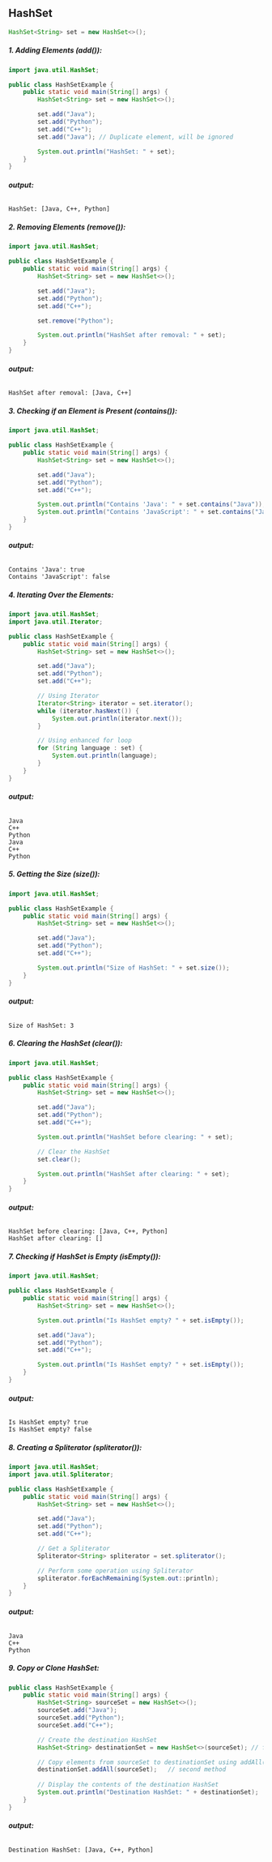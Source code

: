 ## HashSet

```java 
HashSet<String> set = new HashSet<>();
```

##### **1. Adding Elements (add()):**
```java
import java.util.HashSet;

public class HashSetExample {
    public static void main(String[] args) {
        HashSet<String> set = new HashSet<>();

        set.add("Java");
        set.add("Python");
        set.add("C++");
        set.add("Java"); // Duplicate element, will be ignored

        System.out.println("HashSet: " + set);
    }
}
```  
###### **output:**
```
HashSet: [Java, C++, Python]
```


##### **2. Removing Elements (remove()):**
```java
import java.util.HashSet;

public class HashSetExample {
    public static void main(String[] args) {
        HashSet<String> set = new HashSet<>();

        set.add("Java");
        set.add("Python");
        set.add("C++");

        set.remove("Python");

        System.out.println("HashSet after removal: " + set);
    }
}
```
###### **output:**
```
HashSet after removal: [Java, C++]
```


##### **3. Checking if an Element is Present (contains()):**
```java
import java.util.HashSet;

public class HashSetExample {
    public static void main(String[] args) {
        HashSet<String> set = new HashSet<>();

        set.add("Java");
        set.add("Python");
        set.add("C++");

        System.out.println("Contains 'Java': " + set.contains("Java"));
        System.out.println("Contains 'JavaScript': " + set.contains("JavaScript"));
    }
}
```
###### **output:**
```
Contains 'Java': true
Contains 'JavaScript': false
```


##### **4. Iterating Over the Elements:**
```java
import java.util.HashSet;
import java.util.Iterator;

public class HashSetExample {
    public static void main(String[] args) {
        HashSet<String> set = new HashSet<>();

        set.add("Java");
        set.add("Python");
        set.add("C++");

        // Using Iterator
        Iterator<String> iterator = set.iterator();
        while (iterator.hasNext()) {
            System.out.println(iterator.next());
        }

        // Using enhanced for loop
        for (String language : set) {
            System.out.println(language);
        }
    }
}
```
###### **output:**
```
Java
C++
Python
Java
C++
Python
```


##### **5. Getting the Size (size()):**
```java
import java.util.HashSet;

public class HashSetExample {
    public static void main(String[] args) {
        HashSet<String> set = new HashSet<>();

        set.add("Java");
        set.add("Python");
        set.add("C++");

        System.out.println("Size of HashSet: " + set.size());
    }
}
```
###### **output:**
```
Size of HashSet: 3
```


##### **6. Clearing the HashSet (clear()):**
```java
import java.util.HashSet;

public class HashSetExample {
    public static void main(String[] args) {
        HashSet<String> set = new HashSet<>();

        set.add("Java");
        set.add("Python");
        set.add("C++");

        System.out.println("HashSet before clearing: " + set);

        // Clear the HashSet
        set.clear();

        System.out.println("HashSet after clearing: " + set);
    }
}
```
###### **output:**
```
HashSet before clearing: [Java, C++, Python]
HashSet after clearing: []
```


##### **7. Checking if HashSet is Empty (isEmpty()):**
```java
import java.util.HashSet;

public class HashSetExample {
    public static void main(String[] args) {
        HashSet<String> set = new HashSet<>();

        System.out.println("Is HashSet empty? " + set.isEmpty());

        set.add("Java");
        set.add("Python");
        set.add("C++");

        System.out.println("Is HashSet empty? " + set.isEmpty());
    }
}
```
###### **output:**
```
Is HashSet empty? true
Is HashSet empty? false
```


##### **8. Creating a Spliterator (spliterator()):**
```java
import java.util.HashSet;
import java.util.Spliterator;

public class HashSetExample {
    public static void main(String[] args) {
        HashSet<String> set = new HashSet<>();

        set.add("Java");
        set.add("Python");
        set.add("C++");

        // Get a Spliterator
        Spliterator<String> spliterator = set.spliterator();

        // Perform some operation using Spliterator
        spliterator.forEachRemaining(System.out::println);
    }
}
```
###### **output:**
```
Java
C++
Python
```


##### **9. Copy or Clone HashSet:**
```java
public class HashSetExample {
    public static void main(String[] args) {
        HashSet<String> sourceSet = new HashSet<>();
        sourceSet.add("Java");
        sourceSet.add("Python");
        sourceSet.add("C++");

        // Create the destination HashSet
        HashSet<String> destinationSet = new HashSet<>(sourceSet); // first method

        // Copy elements from sourceSet to destinationSet using addAll()
        destinationSet.addAll(sourceSet);   // second method
 
        // Display the contents of the destination HashSet
        System.out.println("Destination HashSet: " + destinationSet);
    }
}
```
###### **output:**
```
Destination HashSet: [Java, C++, Python]
```